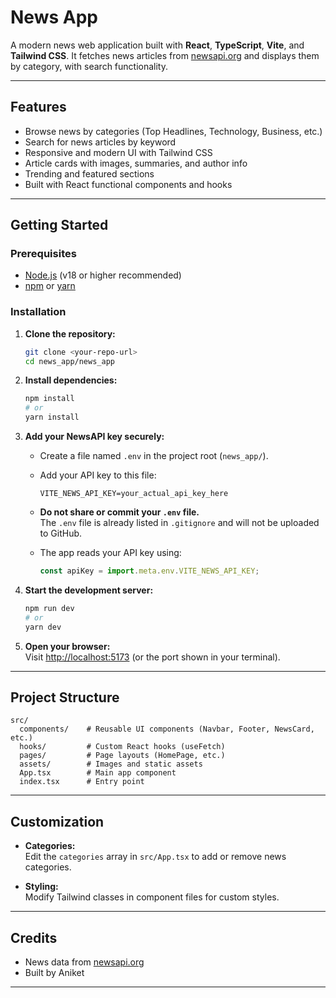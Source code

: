 # News App

A modern news web application built with **React**, **TypeScript**, **Vite**, and **Tailwind CSS**.
It fetches news articles from [newsapi.org](https://newsapi.org/) and displays them by category, with search functionality.

---

## Features

- Browse news by categories (Top Headlines, Technology, Business, etc.)
- Search for news articles by keyword
- Responsive and modern UI with Tailwind CSS
- Article cards with images, summaries, and author info
- Trending and featured sections
- Built with React functional components and hooks

---

## Getting Started

### Prerequisites

- [Node.js](https://nodejs.org/) (v18 or higher recommended)
- [npm](https://www.npmjs.com/) or [yarn](https://yarnpkg.com/)

### Installation

1. **Clone the repository:**
   ```bash
   git clone <your-repo-url>
   cd news_app/news_app
   ```

2. **Install dependencies:**
   ```bash
   npm install
   # or
   yarn install
   ```

3. **Add your NewsAPI key securely:**

   - Create a file named `.env` in the project root (`news_app/`).
   - Add your API key to this file:
     ```
     VITE_NEWS_API_KEY=your_actual_api_key_here
     ```
   - **Do not share or commit your `.env` file.**  
     The `.env` file is already listed in `.gitignore` and will not be uploaded to GitHub.

   - The app reads your API key using:
     ```js
     const apiKey = import.meta.env.VITE_NEWS_API_KEY;
     ```

4. **Start the development server:**
   ```bash
   npm run dev
   # or
   yarn dev
   ```

5. **Open your browser:**  
   Visit [http://localhost:5173](http://localhost:5173) (or the port shown in your terminal).

---

## Project Structure

```
src/
  components/    # Reusable UI components (Navbar, Footer, NewsCard, etc.)
  hooks/         # Custom React hooks (useFetch)
  pages/         # Page layouts (HomePage, etc.)
  assets/        # Images and static assets
  App.tsx        # Main app component
  index.tsx      # Entry point
```

---

## Customization

- **Categories:**  
  Edit the `categories` array in `src/App.tsx` to add or remove news categories.

- **Styling:**  
  Modify Tailwind classes in component files for custom styles.

---

## Credits

- News data from [newsapi.org](https://newsapi.org/)
- Built by Aniket

---